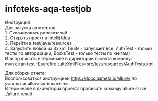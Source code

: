 # infoteks-aqa-testjob
Инструкция  
  Для запуска автотестов:  
    1. Склонировать репозиторий  
    2. Открыть проект в Intellij Idea  
    3. Перейти в test/java/resources  
    4. Запустить любой из 3х xml (Suite - запускает все, AuthTest - только тесты по авторизации, BooksTest - только тесты по книгам)  
  Или прописать в терминале в директории проекта команду:  
   mvn clean test -Dsurefire.suiteXmlFiles=src/test/resources/AuthTests.xml  
     
  Для сборки отчета:  
  Воспользоваться инструкцией https://docs.qameta.io/allure/ по установке allure-commandline  
  В терминале в директории проекта прописать команду
  allure serve ./allure-result

